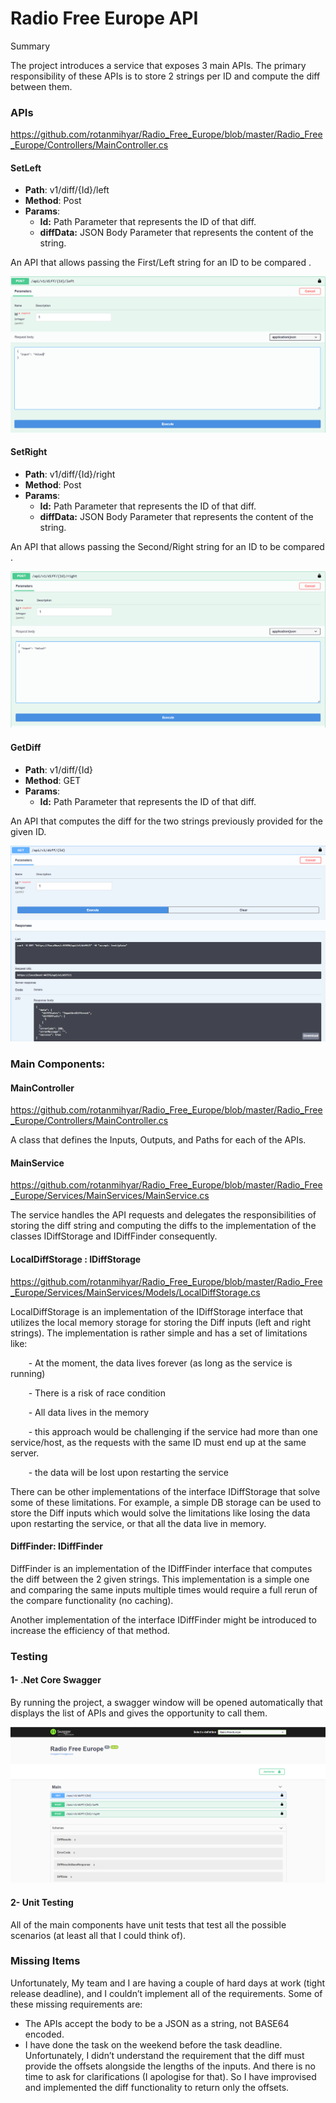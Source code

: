 # Radio Free Europe API

Summary

The project introduces a service that exposes 3 main APIs. The primary responsibility of these APIs is to store 2 strings per ID and compute the diff between them.

### APIs
<https://github.com/rotanmihyar/Radio_Free_Europe/blob/master/Radio_Free_Europe/Controllers/MainController.cs>

#### SetLeft
- **Path**: v1/diff/{Id}/left
- **Method**: Post
- **Params**: 
  - **Id:** Path Parameter that represents the ID of that diff.
  - **diffData:** JSON Body Parameter that represents the content of the string.

An API that allows passing the First/Left string for an ID to be compared .


![image](https://github.com/rotanmihyar/Radio_Free_Europe/blob/master/Screenshots/PostLeftApi.png)



#### SetRight
- **Path**: v1/diff/{Id}/right
- **Method**: Post
- **Params**: 
  - **Id:** Path Parameter that represents the ID of that diff.
  - **diffData:** JSON Body Parameter that represents the content of the string.

An API that allows passing the Second/Right string for an ID to be compared .

![image](https://github.com/rotanmihyar/Radio_Free_Europe/blob/master/Screenshots/PostRightApi.png)



#### GetDiff
- **Path**: v1/diff/{Id}
- **Method**: GET
- **Params**: 
  - **Id:** Path Parameter that represents the ID of that diff.

An API that computes the diff for the two strings previously provided for the given ID.

![image](https://github.com/rotanmihyar/Radio_Free_Europe/blob/master/Screenshots/GetApi.png)




### Main Components:

#### MainController
<https://github.com/rotanmihyar/Radio_Free_Europe/blob/master/Radio_Free_Europe/Controllers/MainController.cs>

A class that defines the Inputs, Outputs, and Paths for each of the APIs.

#### MainService
<https://github.com/rotanmihyar/Radio_Free_Europe/blob/master/Radio_Free_Europe/Services/MainServices/MainService.cs>

The service handles the API requests and delegates the responsibilities of storing the diff string and computing the diffs to the implementation of the classes IDiffStorage and IDiffFinder consequently.


#### LocalDiffStorage : IDiffStorage
<https://github.com/rotanmihyar/Radio_Free_Europe/blob/master/Radio_Free_Europe/Services/MainServices/Models/LocalDiffStorage.cs>

LocalDiffStorage is an implementation of the IDiffStorage interface that utilizes the local memory storage for storing the Diff inputs (left and right strings). The implementation is rather simple and has a set of limitations like:

`    `- At the moment, the data lives forever (as long as the service is running)

`    `- There is a risk of race condition

`    `- All data lives in the memory

`    `- this approach would be challenging if the service had more than one service/host, as the requests with the same ID must end up at the same server.

`    `- the data will be lost upon restarting the service




There can be other implementations of the interface IDiffStorage that solve some of these limitations. For example, a simple DB storage can be used to store the Diff inputs which would solve the limitations like losing the data upon restarting the service, or that all the data live in memory.

#### DiffFinder: IDiffFinder
DiffFinder is an implementation of the IDiffFinder interface that computes the diff between the 2 given strings. This implementation is a simple one and comparing the same inputs multiple times would require a full rerun of the compare functionality (no caching).

Another implementation of the interface IDiffFinder might be introduced to increase the efficiency of that method.


### Testing
#### 1- .Net Core Swagger
By running the project, a swagger window will be opened automatically that displays the list of APIs and gives the opportunity to call them.

![image](https://github.com/rotanmihyar/Radio_Free_Europe/blob/master/Screenshots/Swagger.png)

#### 2- Unit Testing
All of the main components have unit tests that test all the possible scenarios (at least all that I could think of).


### Missing Items
Unfortunately, My team and I are having a couple of hard days at work (tight release deadline), and I couldn’t implement all of the requirements. Some of these missing requirements are:

- The APIs accept the body to be a JSON as a string, not BASE64 encoded.
- I have done the task on the weekend before the task deadline. Unfortunately, I didn’t understand the requirement that the diff must provide the offsets alongside the lengths of the inputs. And there is no time to ask for clarifications (I apologise for that). So I have improvised and implemented the diff functionality to return only the offsets.


